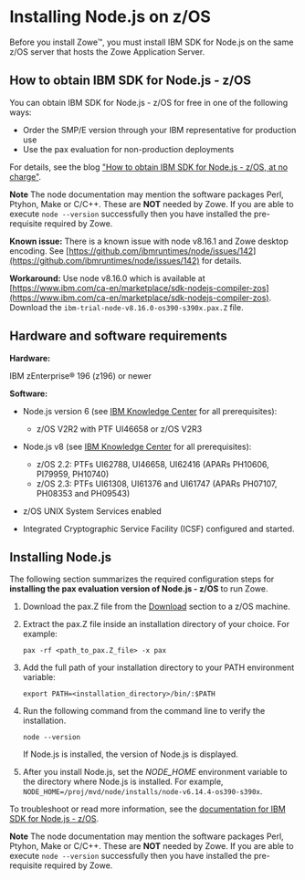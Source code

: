 # Installing Node.js on z/OS

Before you install Zowe&trade;, you must install IBM SDK for Node.js on the same z/OS server that hosts the Zowe Application Server. 

## How to obtain IBM SDK for Node.js - z/OS

You can obtain IBM SDK for Node.js - z/OS for free in one of the following ways: 
- Order the SMP/E version through your IBM representative for production use
- Use the pax evaluation for non-production deployments

For details, see the blog ["How to obtain IBM SDK for Node.js - z/OS, at no charge"](https://developer.ibm.com/mainframe/2019/04/17/ibm-sdk-for-node-js-z-os-at-no-charge/).

**Note** The node documentation may mention the software packages Perl, Ptyhon, Make or C/C++.  These are **NOT** needed by Zowe. If you are able to execute `node --version` successfully then you have installed the pre-requisite required by Zowe.  

**Known issue:** There is a known issue with node v8.16.1 and Zowe desktop encoding. See [https://github.com/ibmruntimes/node/issues/142](https://github.com/ibmruntimes/node/issues/142) for details.

**Workaround:** Use node v8.16.0 which is available at [https://www.ibm.com/ca-en/marketplace/sdk-nodejs-compiler-zos](https://www.ibm.com/ca-en/marketplace/sdk-nodejs-compiler-zos). Download the `ibm-trial-node-v8.16.0-os390-s390x.pax.Z` file.

## Hardware and software requirements

**Hardware:**

IBM zEnterprise® 196 (z196) or newer

**Software:**
- Node.js version 6 (see [IBM Knowledge Center](https://www.ibm.com/support/knowledgecenter/SSTRRS_6.0.0/com.ibm.nodejs.zos.v6.doc/plan.htm) for all prerequisites): 
    - z/OS V2R2 with PTF UI46658 or z/OS V2R3

- Node.js v8 (see [IBM Knowledge Center](https://www.ibm.com/support/knowledgecenter/SSTRRS_8.0.0/com.ibm.nodejs.zos.v8.doc/smpe.htm) for all prerequisites):
   - z/OS 2.2: PTFs UI62788, UI46658, UI62416 (APARs PH10606, PI79959, PH10740)
   - z/OS 2.3: PTFs UI61308, UI61376 and UI61747 (APARs PH07107, PH08353 and PH09543)

- z/OS UNIX System Services enabled
- Integrated Cryptographic Service Facility (ICSF) configured and started.

## Installing Node.js

The following section summarizes the required configuration steps for **installing the pax evaluation version of Node.js - z/OS** to run Zowe.

1. Download the pax.Z file from the [Download](https://developer.ibm.com/node/sdk/ztp/#downloads-ztp) section to a z/OS machine.
1. Extract the pax.Z file inside an installation directory of your choice. For example:

    ```pax -rf <path_to_pax.Z_file> -x pax```

1. Add the full path of your installation directory to your PATH environment variable:
    ```
    export PATH=<installation_directory>/bin/:$PATH
    ```
1. Run the following command from the command line to verify the installation.
    ```
    node --version
    ```

    If Node.js is installed, the version of Node.js is displayed.
1. After you install Node.js, set the *NODE_HOME* environment variable to the directory where Node.js is installed. For example, `NODE_HOME=/proj/mvd/node/installs/node-v6.14.4-os390-s390x`.

To troubleshoot or read more information, see the [documentation for IBM SDK for Node.js - z/OS](https://developer.ibm.com/node/sdk/ztp/#documentation-ztp). 

**Note** The node documentation may mention the software packages Perl, Ptyhon, Make or C/C++.  These are **NOT** needed by Zowe. If you are able to execute `node --version` successfully then you have installed the pre-requisite required by Zowe.  
